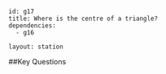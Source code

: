 ````
id: g17
title: Where is the centre of a triangle?
dependencies:
  - g16

layout: station
````
##Key Questions